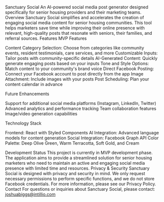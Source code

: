 Sanctuary Social
An AI-powered social media post generator designed specifically for senior housing providers and their marketing teams.
Overview
Sanctuary Social simplifies and accelerates the creation of engaging social media content for senior housing communities. This tool helps marketers save time while improving their online presence with relevant, high-quality posts that resonate with seniors, their families, and referral sources.
Features
MVP Features

Content Category Selection: Choose from categories like community events, resident testimonials, care services, and more
Customizable Inputs: Tailor posts with community-specific details
AI-Generated Content: Quickly generate engaging posts based on your inputs
Tone and Style Options: Match content to your community's brand voice
Direct Facebook Posting: Connect your Facebook account to post directly from the app
Image Attachment: Include images with your posts
Post Scheduling: Plan your content calendar in advance

Future Enhancements

Support for additional social media platforms (Instagram, LinkedIn, Twitter)
Advanced analytics and performance tracking
Team collaboration features
Image/video generation capabilities

Technology Stack

Frontend: React with Styled Components
AI Integration: Advanced language models for content generation
Social Integration: Facebook Graph API
Color Palette: Deep Olive Green, Warm Terracotta, Soft Gold, and Cream

Development Status
This project is currently in MVP development phase. The application aims to provide a streamlined solution for senior housing marketers who need to maintain an active and engaging social media presence with limited time and resources.
Privacy & Security
Sanctuary Social is designed with privacy and security in mind. We only request necessary permissions to perform specific functions, and we do not store Facebook credentials. For more information, please see our Privacy Policy.
Contact
For questions or inquiries about Sanctuary Social, please contact:
joshuabiggs@intillio.com
